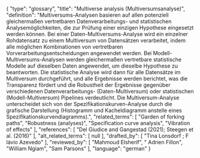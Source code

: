 {
    "type": "glossary",
    "title": "Multiverse analysis (Multiversumsanalyse)",
    "definition": "Multiversums-Analysen basieren auf allen potenziell gleichermaßen vertretbaren Datenverarbeitungs- und statistischen Analysemöglichkeiten, die zur Prüfung einer einzigen Hypothese eingesetzt werden können. Bei einer Daten-Multiversums-Analyse wird ein einzelner Rohdatensatz zu einem Multiversum von Datensätzen verarbeitet, indem alle möglichen Kombinationen von vertretbaren Vorverarbeitungsentscheidungen angewendet werden. Bei Modell-Multiversums-Analysen werden gleichermaßen vertretbare statistische Modelle auf dieselben Daten angewendet, um dieselbe Hypothese zu beantworten. Die statistische Analyse wird dann für alle Datensätze im Multiversum durchgeführt, und alle Ergebnisse werden berichtet, was die Transparenz fördert und die Robustheit der Ergebnisse gegenüber verschiedenen Datenverarbeitungs- (Daten-Multiversum) oder statistischen (Modell-Multiversum) Pipelines verdeutlicht. Die Multiversum-Analyse unterscheidet sich von der Spezifikationskurven-Analyse durch die grafische Darstellung (Histogramm und Kacheldiagramm anstelle eines Spezifikationskurvendiagramms).",
    "related_terms": [
        "Garden of forking paths",
        "Robustness (analyses)",
        "Specification curve analysis",
        "Vibration of effects"
    ],
    "references": [
        "Del Giudice and Gangestad (2021); Steegen et al. (2016)"
    ],
    "alt_related_terms": [
        null
    ],
    "drafted_by": [
        "Tina Lonsdorf ; F lávio Azevedo"
    ],
    "reviewed_by": [
        "Mahmoud Elsherif",
        " Adrien Fillon",
        "William Ngiam",
        "Sam Parsons"
    ],
    "language": "german"
}